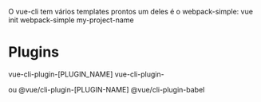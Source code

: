 O vue-cli tem vários templates prontos um deles é o webpack-simple:
vue init webpack-simple my-project-name

# Plugins
vue-cli-plugin-[PLUGIN_NAME]
vue-cli-plugin-

ou
@vue/cli-plugin-[PLUGIN-NAME]
@vue/cli-plugin-babel
